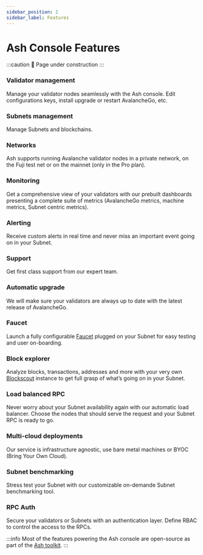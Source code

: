 ```yaml
---
sidebar_position: 2
sidebar_label: Features
---
```


# Ash Console Features

:::caution
🚧 Page under construction
:::

### Validator management

Manage your validator nodes seamlessly with the Ash console. Edit configurations keys, install  upgrade or restart AvalancheGo, etc.

### Subnets management

Manage Subnets and blockchains.

### Networks

Ash supports running Avalanche validator nodes in a private network, on the Fuji test net or on the mainnet (only in the Pro plan).

### Monitoring

Get a comprehensive view of your validators with our prebuilt dashboards presenting a complete suite of metrics (AvalancheGo metrics, machine metrics, Subnet centric metrics).

### Alerting

Receive custom alerts in real time and never miss an important event going on in your Subnet.

### Support

Get first class support from our expert team.

### Automatic upgrade

We will make sure your validators are always up to date with the latest release of AvalancheGo.

### Faucet

Launch a fully configurable [Faucet](https://github.com/ava-labs/avalanche-faucet) plugged on your Subnet for easy testing and user on-boarding.

### Block explorer

Analyze blocks, transactions, addresses and more with your very own [Blockscout](https://www.blockscout.com/) instance to get full grasp of what’s going on in your Subnet.

### Load balanced RPC

Never worry about your Subnet availability again with our automatic load balancer. Choose the nodes that should serve the request and your Subnet RPC is ready to go.

### Multi-cloud deployments

Our service is infrastructure agnostic, use bare metal machines or BYOC (Bring Your Own Cloud).

### Subnet benchmarking

Stress test your Subnet with our customizable on-demande Subnet benchmarking tool.

### RPC Auth

Secure your validators or Subnets with an authentication layer. Define RBAC to control the access to the RPCs.

:::info
Most of the features powering the Ash console are open-source as part of the [Ash toolkit](/docs/toolkit).
:::
